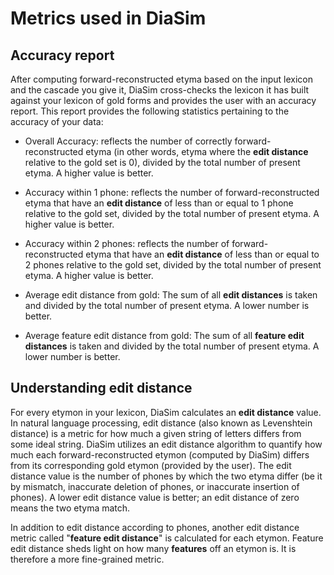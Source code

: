 # Metrics used in DiaSim

## Accuracy report

After computing forward-reconstructed etyma based on the input lexicon and the cascade you give it, DiaSim cross-checks the lexicon it has built against your lexicon of gold forms and provides the user with an accuracy report. This report provides the following statistics pertaining to the accuracy of your data:

- Overall Accuracy: reflects the number of correctly forward-reconstructed etyma (in other words, etyma where the **edit distance** relative to the gold set is 0), divided by the total number of present etyma. A higher value is better.

- Accuracy within 1 phone: reflects the number of forward-reconstructed etyma that have an **edit distance** of less than or equal to 1 phone relative to the gold set, divided by the total number of present etyma. A higher value is better.

- Accuracy within 2 phones: reflects the number of forward-reconstructed etyma that have an **edit distance** of less than or equal to 2 phones relative to the gold set, divided by the total number of present etyma. A higher value is better.

- Average edit distance from gold: The sum of all **edit distances** is taken and divided by the total number of present etyma. A lower number is better.

- Average feature edit distance from gold: The sum of all **feature edit distances** is taken and divided by the total number of present etyma. A lower number is better.

## Understanding edit distance

For every etymon in your lexicon, DiaSim calculates an **edit distance** value. In natural language processing, edit distance (also known as Levenshtein distance) is a metric for how much a given string of letters differs from some ideal string. DiaSim utilizes an edit distance algorithm to quantify how much each forward-reconstructed etymon (computed by DiaSim) differs from its corresponding gold etymon (provided by the user). The edit distance value is the number of phones by which the two etyma differ (be it by mismatch, inaccurate deletion of phones, or inaccurate insertion of phones). A lower edit distance value is better; an edit distance of zero means the two etyma match.

In addition to edit distance according to phones, another edit distance metric called "**feature edit distance**" is calculated for each etymon. Feature edit distance sheds light on how many **features** off an etymon is. It is therefore a more fine-grained metric.
